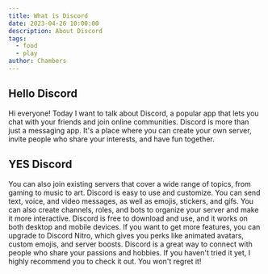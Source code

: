 ```yaml
---
title: What is Discord
date: 2023-04-26 10:00:00
description: About Discord
tags:
  - food
  - play
author: Chambers
---
```

## H﻿ello Discord

Hi everyone! Today I want to talk about Discord, a popular app that lets you chat with your friends and join online communities. Discord is more than just a messaging app. It's a place where you can create your own server, invite people who share your interests, and have fun together. 



## Y﻿ES Discord

You can also join existing servers that cover a wide range of topics, from gaming to music to art. Discord is easy to use and customize. You can send text, voice, and video messages, as well as emojis, stickers, and gifs. You can also create channels, roles, and bots to organize your server and make it more interactive. Discord is free to download and use, and it works on both desktop and mobile devices. If you want to get more features, you can upgrade to Discord Nitro, which gives you perks like animated avatars, custom emojis, and server boosts. Discord is a great way to connect with people who share your passions and hobbies. If you haven't tried it yet, I highly recommend you to check it out. You won't regret it!